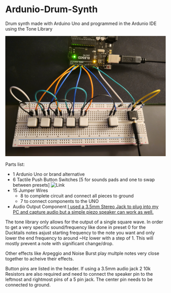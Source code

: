 # Ardunio-Drum-Synth
Drum synth made with Arduino Uno and programmed in the Ardunio IDE using the Tone Library

![Primary Wiring Photo](https://github.com/GarrettOrmsby/Ardunio-Drum-Synth/blob/c6de24ea780543889d6bf56a11e9efb0e81b1f03/Main_Wiring.jpg)

Parts list:
- 1 Ardunio Uno or brand alternative
- 6 Tactile Push Button Switches [5 for sounds pads and one to swap between presets] ![Link](https://www.amazon.com/dp/B008DGA9UY?ref=ppx_yo2ov_dt_b_fed_asin_title)
- 15 Jumper Wires
  - 8 to complete circuit and connect all pieces to ground
  - 7 to connect components to the UNO
- Audio Output Component [I used a 3.5mm Stereo Jack to plug into my PC and capture audio but a simple piezo speaker can work as well.](https://www.amazon.com/dp/B07MFKKWG5?ref=ppx_yo2ov_dt_b_fed_asin_title)


The tone library only allows for the output of a single square wave. In order to get a very specific sound/frequency like done in preset 0 for the Ducktails notes asjust starting frequency to the note you want
and only lower the end frequency to around ~Hz lower with a step of 1. This will mostly prevent a note with significant change/drop.

Other effects like Arpeggio and Noise Burst play multple notes very close together to acheive their effects.

Button pins are listed in the header. If using a 3.5mm audio jack 2 10k Resistors are also required and need to connect the speaker pin to the leftmost and rightmost pins of a 5 pin jack. The center pin needs to be connected to ground.

